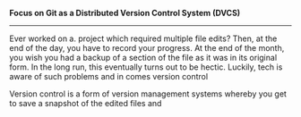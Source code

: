 **Focus on Git as a Distributed Version Control System \(DVCS\)**

---

Ever worked on a. project which required multiple file edits? Then, at the end of the day, you have to record your progress. At the end of the month, you wish you had a backup of a section of the file as it was in its original form. In the long run, this eventually turns out to be hectic. Luckily, tech is aware of such problems and in comes version control

Version control is a form of version management systems whereby you get to save a snapshot of the edited files and 

